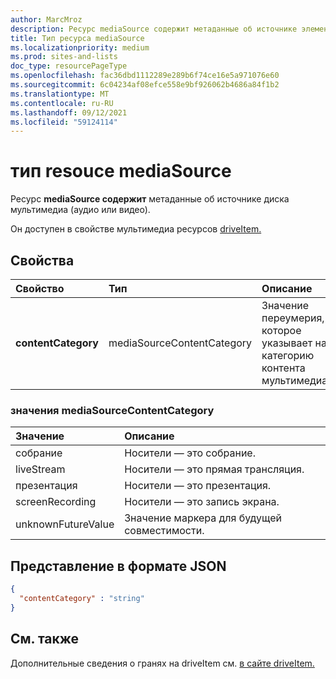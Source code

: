 ```yaml
---
author: MarcMroz
description: Ресурс mediaSource содержит метаданные об источнике элемента диска мультимедиа (аудио или видео).
title: Тип ресурса mediaSource
ms.localizationpriority: medium
ms.prod: sites-and-lists
doc_type: resourcePageType
ms.openlocfilehash: fac36dbd1112289e289b6f74ce16e5a971076e60
ms.sourcegitcommit: 6c04234af08efce558e9bf926062b4686a84f1b2
ms.translationtype: MT
ms.contentlocale: ru-RU
ms.lasthandoff: 09/12/2021
ms.locfileid: "59124114"
---
```

# <a name="mediasource-resouce-type"></a>тип resouce mediaSource

Ресурс **mediaSource содержит** метаданные об источнике диска мультимедиа (аудио или видео).

Он доступен в свойстве мультимедиа ресурсов [driveItem.][item-resource]

## <a name="properties"></a>Свойства

| Свойство                 | Тип                       | Описание                                                                                      |
| :----------------------- | :------------------------  | :----------------------------------------------------------------------------------------------- |
| **contentCategory**      | mediaSourceContentCategory | Значение переумерия, которое указывает на категорию контента мультимедиа.                                     |

### <a name="mediasourcecontentcategory-values"></a>значения mediaSourceContentCategory

| Значение               | Описание                                         |
|:------------------- |:----------------------------------------------------|
| собрание             | Носители — это собрание.                             |
| liveStream          | Носители — это прямая трансляция.                         |
| презентация        | Носители — это презентация.                        |
| screenRecording     | Носители — это запись экрана.                    |
| unknownFutureValue  | Значение маркера для будущей совместимости.              |

## <a name="json-representation"></a>Представление в формате JSON

<!-- {
  "blockType": "resource",
  "optionalProperties": [
    "contentCategory"
  ],
  "@odata.type": "microsoft.graph.mediaSource"
}-->

```json
{
  "contentCategory" : "string"
}
```

## <a name="see-also"></a>См. также

Дополнительные сведения о гранях на driveItem см. [в сайте driveItem.](driveitem.md)

[item-resource]: ../resources/driveitem.md

<!-- {
  "type": "#page.annotation",
  "description": "The mediaSource facet provides information about drive item source.",
  "keywords": "mediaSource,client,media info,onedrive",
  "section": "documentation",
  "tocPath&quot;: &quot;Facets/MediaSource"
} -->
